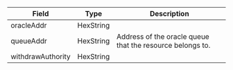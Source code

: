 | Field             | Type      | Description                                               |
| ----------------- | --------- | --------------------------------------------------------- |
| oracleAddr        | HexString |                                                           |
| queueAddr         | HexString | Address of the oracle queue that the resource belongs to. |
| withdrawAuthority | HexString |                                                           |
